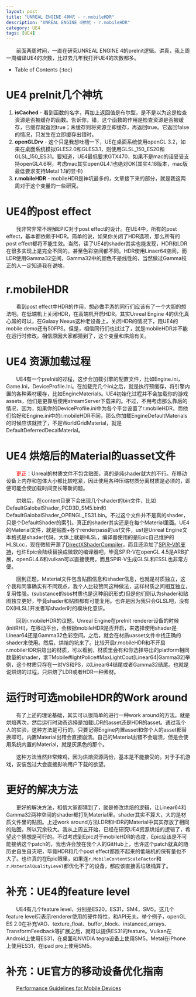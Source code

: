```yaml
---
layout: post
title: "UNREAL ENGINE 4神坑 - r.mobileHDR"
description: "UNREAL ENGINE 4神坑 - r.mobileHDR"
category: UE4
tags: [UE4]
---
```


&nbsp; &nbsp; &nbsp; &nbsp;前面两周时间，一直在研究UNREAL ENGINE 4的preInit逻辑。讲真，我上周一周编译UE4的次数，比过去几年我打开UE4的次数都多。

<!-- more -->

* Table of Contents
{:toc}

# UE4 preInit几个神坑

1. **isCached** - 看到函数的名字，再加上返回值是布尔型，是不是以为这是检查资源是否被缓存的函数。告诉你，错，这个函数的作用是检查资源是否被缓存，已缓存就返回true；未缓存则将资源立即缓存，再返回true。它返回false的情况，只发生在立即缓存出错时。
2. **openGLDrv** - 这个只是我想吐槽一下，UE在桌面系统使用openGL 3.2，如果在桌面系统模拟GLES2.0和GLES3.1，则使用GLSL\_150\_ES20和GLSL\_150\_ES31。要知道，UE4最低要求GTX470，如果不是mac的话妥妥支持openGL4.6啊，考虑mac其实openGL4.1也绝对OK(其实4.18版本，mac版最低要求支持Metal 1.1的显卡)
2. **r.mobileHDR** - mobileHDR是神坑最多的，文章接下来的部分，就是我这两周对于这个变量的一些研究。

# UE4的post effect

&nbsp; &nbsp; &nbsp; &nbsp;我非常非常不理解EPIC对于post effect的设计。在UE4中，所有的post effect，基本都依赖于HDR。简单的说，如果你关闭了HDR选项，那么所有的post effect都将不能生效。当然，读了UE4的shader其实也能发现，HDR和LDR在很多实现上是完全不同的，甚至色彩空间都不同。HDR使用Linaer64空间，而LDR使用Gamma32空间，Gamma32中的颜色不是线性的，当然做过Gamma校正的人一定知道我在说啥。

# r.mobileHDR

&nbsp; &nbsp; &nbsp; &nbsp;看到post effect中HDR的作用，想必做手游的同行们应该有了一个大胆的想法吧。在低端机上关闭HDR，在高端机开启HDR。其实Unreal Engine 4的优化真心屌的可以，在Galaxy Nexus这种老设备上，关闭HDR的情况下，跑UE4的mobile demo还有50FPS。但是，相信同行们也试过了，就是mobileHDR并不能在运行时修改。相信原因大家都猜到了，这个变量和烘焙有关。

# UE4 资源加载过程

&nbsp; &nbsp; &nbsp; &nbsp;UE4有一个preInit的过程，这步会加载引擎的配置文件，比如Engine.ini，Game.Ini，DeviceProfile.Ini。在加载完几个ini之后，就是执行预缓存，将引擎内置的各种素材缓存，比如EngineMaterials。UE4初始化过程并不会加载你的游戏assets，他们是更靠后使用streamServer下载来的。不过，不用考虑那么靠后的情况，因为，如果你的DeviceProfile.ini中为各个平台设置了r.mobileHDR，而他们恰好和Engine.ini中的r.mobileHDR不同，那么你加载EngineDefaultMaterials的时候应该就挂了，不是WorldGridMaterial，就是DefaultDeferredDecalMaterial。

# UE4 烘焙后的Material的uasset文件

&nbsp; &nbsp; &nbsp; &nbsp;<span style="color:red">更正</span>：Unreal的材质文件不包含贴图，真的是纯shader就大的不行。在移动设备上内存和包体大小都比较吃紧，因此使用各种压缩材质分离材质是必须的，即便可能会使加载时间变长等新问题。

&nbsp; &nbsp; &nbsp; &nbsp;烘焙后，在content目录下会出现几个shader的bin文件，比如DefaultGalobalShader\_PCD3D\_SM5.bin和DefaultGalobalShader\_OPENGL\_ES31.bin。不过这个文件并不是真的shader，只是个DefaultShader的索引。真正的shader其实还是在每个Material里面。UE4的Material文件，就是贴图+各个renderpass的usf文件，usf是Unreal Engine文本格式是shader代码，大体上就是HLSL，编译器使用的是Epic自己维护的HLSLcc，现在微软开源了[DirectXShaderCompiler](https://github.com/Microsoft/DirectXShaderCompiler)，而且还添加了[SPIR-V的支持](https://github.com/Microsoft/DirectXShaderCompiler/wiki/SPIR%E2%80%90V-CodeGen)，也许Epic会陆续替换成微软的编译器吧，毕竟SPIR-V在openGL 4.5是ARB扩展，openGL4.6和vulkan可以直接使用，而且SPIR-V生成GLSL和ESSL也非常方便。
 
&nbsp; &nbsp; &nbsp; &nbsp;回到正题，Material文件包含贴图信息和shader信息，也就是材质独立，这个我和同事确实有不同观点，我个人比较赞同这种做法，这样材质之间相互独立，复用性强。(substance的sbs材质也是这种组织形式)但是他们则认为shader和贴图独立更好，毕竟shader和贴图都有可能复用。也许是因为我只会GLSL吧，没有DX(HLSL)开发者写shader时的模块化意识。

&nbsp; &nbsp; &nbsp; &nbsp;回到r.mobileHDR的议题。Unreal Engine在preInit renderer设备的时候(initRHI)，在移动平台，会根据mobileHDR是否开启，来选择使用shader是Linear64还是Gamma32色彩空间。之后，就会在材质uasset文件中找正确的shader来使用。然后，烘焙的坑来了。比较开启r.mobileHDR和不开启r.mobileHDR烘焙出的材质，可以看到，材质里会有和你选择导出的platform相同数量的shader，拿TMobile#lightPolice#MaxLightCout[Linear64\|Gamma32]举例，这个材质只存在一对VS和PS，以Linear64结尾或者Gamma32结尾。也就是说烘焙的过程，只烘焙了LDR或者HDR一种素材。

# 运行时可选mobileHDR的Work around

&nbsp; &nbsp; &nbsp; &nbsp;有了上述的理论基础，其实可以很简单的进行一种work around的方法。就是烘焙两次，然后运行时动态选择是加载LDR的asset还是HDR的asset。通过我个人的实验，这种方法是可行的，只要记得Engine内置asset和你个人的asset都替换即可。内置Material出错会直接崩溃。自己的Material出错不会崩溃，但是会使用系统内置的Material，就是灰黑色的那个。

&nbsp; &nbsp; &nbsp; &nbsp;这种方法当然非常辣鸡，因为烘焙资源两份，基本是不能接受的。对于手机游戏，安装包过大会直接影响用户下载的欲望。

# 更好的解决方法

&nbsp; &nbsp; &nbsp; &nbsp;更好的解决方法，相信大家都猜到了，就是修改烘焙的逻辑，让Linear64和Gamma32两种空间的shader都打到Material里。shader其实不算大，大的是材质文件里的贴图。上述work around方法LDR和HDR的Material中其实存放了相同的贴图，所以冗余较大。我从上周五开始，已经在研究UE4资源烘焙的逻辑了，希望这个猜想是可行的。不过考虑到Epic对于mobileHDR的态度，Epic应该是不可能接纳这个patch的，我也许会放在我个人的GitHub上，也许这个patch就真的随历史自生自灭吧，毕竟HDR和几个post effect都跑不起来的低端机的保有量也不大了。也许真的在Epic眼里，如果连`r.MobileContentScaleFactor`和`r.MaterialQualityLevel`都优化不了的设备，都应该直接丢垃圾桶算了。

# 补充：UE4的feature level

&nbsp; &nbsp; &nbsp; &nbsp;UE4有几个feature level，分别是ES20，ES31，SM4，SM5。这几个feature level只表示renderer使用的硬件特性，和API无关。举个例子，openGL ES 2.0在补充VAO、texture_float、buffer_block、instanced_arrays、TransformFeedback等扩展之后，就可以提供ES31的feature。Vulkan在Android上使用ES31，在桌面和NVIDIA tegra设备上使用SM5。Metal在iPhone上使用ES31，在ipad pro上使用SM5。

# 补充：UE官方的移动设备优化指南

&nbsp; &nbsp; &nbsp; &nbsp;[Performance Guidelines for Mobile Devices](https://docs.unrealengine.com/latest/INT/Platforms/Mobile/Performance/)

